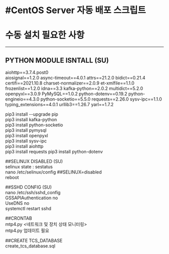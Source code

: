 **#CentOS Server 자동 배포 스크립트**
===========

# 수동 설치 필요한 사항  
-----------
## PYTHON MODULE ISNTALL (SU)  
aiohttp==3.7.4.post0\
aiosignal==1.2.0
async-timeout==4.0.1
attrs==21.2.0
bidict==0.21.4
certifi==2021.10.8
charset-normalizer==2.0.9
et-xmlfile==1.1.0
frozenlist==1.2.0
idna==3.3
kafka-python==2.0.2
multidict==5.2.0
openpyxl==3.0.9
PyMySQL==1.0.2
python-dotenv==0.19.2
python-engineio==4.3.0
python-socketio==5.5.0
requests==2.26.0
sysv-ipc==1.1.0
typing_extensions==4.0.1
urllib3==1.26.7
yarl==1.7.2


pip3 install --upgrade pip  
pip3 install kafka-python  
pip3 install python-socketio  
pip3 install pymysql  
pip3 install openpyxl  
pip3 install sysv-ipc  
pip3 install aiohttp  
pip3 install requests
pip3 install python-dotenv

##SELINUX DISABLED (SU)  
selinux state : sestatus  
nano /etc/selinux/config   ##SELINUX=disabled  
reboot  
  
##SSHD CONFIG (SU)  
nano /etc/ssh/sshd_config   
GSSAPIAuthentication no  
UseDNS no  
systemctl restart sshd  
  
##CRONTAB  
mtp4.py <네트워크 및 장치 상태 모니터링>  
mtp4.py 업데이트 필요
  
##CREATE TCS_DATABASE  
create_tcs_database.sql  
  
